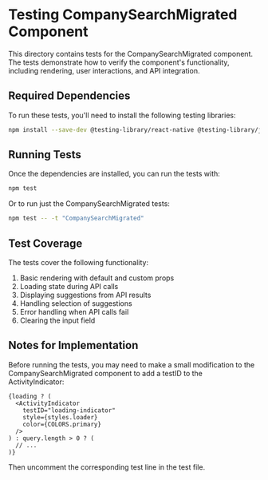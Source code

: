 # Testing CompanySearchMigrated Component

This directory contains tests for the CompanySearchMigrated component. The tests demonstrate how to verify the component's functionality, including rendering, user interactions, and API integration.

## Required Dependencies

To run these tests, you'll need to install the following testing libraries:

```bash
npm install --save-dev @testing-library/react-native @testing-library/jest-native jest-expo
```

## Running Tests

Once the dependencies are installed, you can run the tests with:

```bash
npm test
```

Or to run just the CompanySearchMigrated tests:

```bash
npm test -- -t "CompanySearchMigrated"
```

## Test Coverage

The tests cover the following functionality:

1. Basic rendering with default and custom props
2. Loading state during API calls
3. Displaying suggestions from API results
4. Handling selection of suggestions
5. Error handling when API calls fail
6. Clearing the input field

## Notes for Implementation

Before running the tests, you may need to make a small modification to the CompanySearchMigrated component to add a testID to the ActivityIndicator:

```tsx
{loading ? (
  <ActivityIndicator 
    testID="loading-indicator" 
    style={styles.loader} 
    color={COLORS.primary} 
  />
) : query.length > 0 ? (
  // ...
)}
```

Then uncomment the corresponding test line in the test file.
